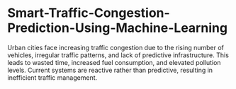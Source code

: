 # Smart-Traffic-Congestion-Prediction-Using-Machine-Learning
Urban cities face increasing traffic congestion due to the rising number of vehicles, irregular traffic patterns, and lack of predictive infrastructure. This leads to wasted time, increased fuel consumption, and elevated pollution levels. Current systems are reactive rather than predictive, resulting in inefficient traffic management.
